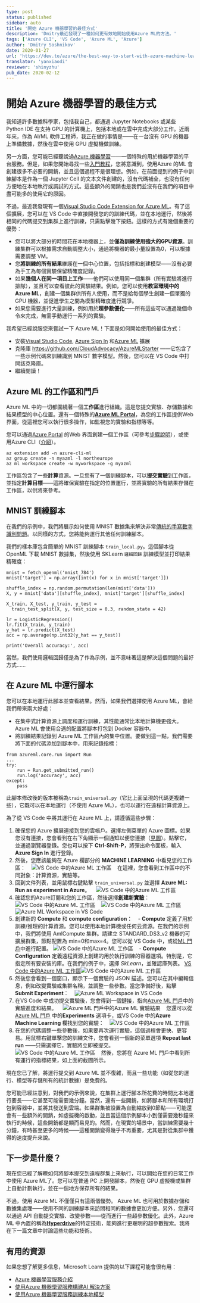 ```yaml
---
type: post
status: published
sidebar: auto
title: '開始 Azure 機器學習的最佳方式'
description: 'Dmitry最近發現了一種如何更有效地開始使用Azure ML的方法。'
tags: ['Azure CLI', 'VS Code', 'Azure ML', 'Azure']
author: 'Dmitry Soshnikov'
date: 2020-01-27
url: 'https://dev.to/azure/the-best-way-to-start-with-azure-machine-learning-17jl'
translator: 'yanxiaodi'
reviewer: 'shinyzhu'
pub_date: 2020-02-12
---
```


# 開始 Azure 機器學習的最佳方式

<ContentMeta />

我知道許多數據科學家，包括我自己，都通過 Jupyter Notebooks 或某些 Python IDE 在支持 GPU 的計算機上，包括本地或在雲中完成大部分工作。近兩年來，作為 AI/ML 軟件工程師，我正在做的事情是——在一台沒有 GPU 的機器上準備數據，然後在雲中使用 GPU 虛擬機做訓練。

另一方面，您可能已經聽說過[Azure 機器學習](https://docs.microsoft.com/azure/machine-learning/?WT.mc_id=azureselected-content31-xinglzhu)——一個特殊的用於機器學習的平台服務。但是，如果您開始尋找一些[入門教程](https://docs.microsoft.com/azure/machine-learning/tutorial-train-models-with-aml/?WT.mc_id=azureselected-content31-xinglzhu)，您將意識到，使用Azure 的ML 會創建很多不必要的開銷，並且這個過程不是很理想。例如，在前面提到的例子中訓練腳本是作為一個 Jupyter Cell 的文本文件創建的，沒有代碼補全，也沒有任何方便地在本地執行或調試的方式。這些額外的開銷也是我們並沒有在我們的項目中盡可能多的使用它的原因。

不過，最近我發現有一個[Visual Studio Code Extension for Azure ML](https://marketplace.visualstudio.com/items?itemName=ms-toolsai.vscode-ai&WT.mc_id=azureselected-content31-xinglzhu#overview)。有了這個擴展，您可以在 VS Code 中直接開發您的的訓練代碼，並在本地運行，然後將相同的代碼提交到集群上進行訓練，只需點擊幾下按鈕。這樣的方式有幾個重要的優勢：

- 您可以將大部分的時間花在本地機器上，並**僅為訓練使用強大的GPU資源**。訓練集群可以根據需求自動調整大小，通過將機器的最小量設置為0，可以根據需要調整 VM。
- 您**將訓練的所有結果**維護在一個中心位置，包括指標和創建模型——沒有必要為手工為每個實驗保留精確度記錄。
- 如果**幾個人在同一項目上工作**——他們可以使用同一個集群（所有實驗將進行排隊），並且可以查看彼此的實驗結果。例如，您可以使用**教室環境中的 Azure ML**，創建一個集群供所有人使用，而不是給每個學生創建一個單獨的 GPU 機器，並促進學生之間為模型精確度進行競爭。
- 如果您需要進行大量訓練，例如用於**超參數優化**——所有這些可以通過幾個命令來完成，無需手動運行一系列的實驗。

我希望已經說服您來嘗試一下 Azure ML！下面是如何開始使用的最佳方式：

- 安裝[Visual Studio Code](http://code.visualstudio.com/?WT.mc_id=azureselected-content31-xinglzhu), [Azure Sign In](https://marketplace.visualstudio.com/items?itemName=ms-vscode.azure-account&WT.mc_id=azureselected-content31-xinglzhu) 和[Azure ML](https://marketplace.visualstudio.com/items?itemName=ms-toolsai.vscode-ai&WT.mc_id=azureselected-content31-xinglzhu#overview) 擴展
- 克隆庫 https://github.com/CloudAdvocacy/AzureMLStarter ——它包含了一些示例代碼來訓練識別 MNIST 數字模型。然後，您可以在 VS Code 中打開該克隆庫。
- 繼續閱讀！

## Azure ML 的工作區和門戶

Azure ML 中的一切都圍繞著一個**工作區**進行組織。這是您提交實驗、存儲數據和結果模型的中心位置。還有一個特殊的[**Azure ML Portal**](http://ml.azure.com/?WT.mc_id=azureselected-content31-xinglzhu)，為您的工作區提供Web 界面，從這裡您可以執行很多操作，如監視您的實驗和指標等等。

您可以通過[Azure Portal](https://portal.azure.com/?WT.mc_id=azureselected-content31-xinglzhu) 的Web 界面創建一個工作區（可參考[步驟說明](https://docs.microsoft.com/azure/machine-learning/how-to-manage-workspace/?WT.mc_id=azureselected-content31-xinglzhu)），或使用Azure CLI（[介紹](https://docs.microsoft.com/en-us/azure/machine-learning/how-to-manage-workspace-cli/?WT.mc_id=azureselected-content31-xinglzhu)）。

```
az extension add -n azure-cli-ml
az group create -n myazml -l northeurope
az ml workspace create -w myworkspace -g myazml
```

工作區包含了一些**計算**資源。一旦您有了一個訓練腳本，可以**提交實驗**到工作區，並指定**計算目標**——這將確保實驗在指定的位置運行，並將實驗的所有結果存儲在工作區，以供將來參考。

## MNIST 訓練腳本

在我們的示例中，我們將展示如何使用 MNIST 數據集來解決非常[傳統的手寫數字識別問題](https://www.kaggle.com/c/digit-recognizer)。以同樣的方式，您將能夠運行其他任何訓練腳本。

我們的樣本庫包含簡單的 MNIST 訓練腳本 `train_local.py`。這個腳本從 OpenML 下載 MNIST 數據集，然後使用 SKLearn `邏輯回歸` 訓練模型並打印結果精確度：

```
mnist = fetch_openml('mnist_784')
mnist['target'] = np.array([int(x) for x in mnist['target']])

shuffle_index = np.random.permutation(len(mist['data']))
X, y = mnist['data'][shuffle_index], mnist['target'][shuffle_index]

X_train, X_test, y_train, y_test =
  train_test_split(X, y, test_size = 0.3, random_state = 42)

lr = LogisticRegression()
lr.fit(X_train, y_train)
y_hat = lr.predict(X_test)
acc = np.average(np.int32(y_hat == y_test))

print('Overall accuracy:', acc)
```

當然，我們使用邏輯回歸僅是為了作為示例，並不意味著這是解決這個問題的最好方式……

## 在 Azure ML 中運行腳本

您可以在本地運行此腳本並查看結果。然而，如果我們選擇使用 Azure ML，會給我們帶來兩大好處：

- 在集中式計算資源上調度和運行訓練，其性能通常比本地計算機更強大。 Azure ML 會使用合適的配置將腳本打包到 Docker 容器中。
- 將訓練結果記錄到 Azure ML 工作區內的集中位置。要做到這一點，我們需要將下面的代碼添加到腳本中，用來記錄指標：

```
from azureml.core.run import Run
...
try:
    run = Run.get_submitted_run()
    run.log('accuracy', acc)
except:
    pass
```

此腳本修改後的版本被稱為`train_universal.py`（它比上面呈現的代碼更複雜一些），它既可以在本地運行（不使用 Azure ML），也可以運行在遠程計算資源上。

為了從 VS Code 中將其運行在 Azure ML 上，請遵循這些步驟：

1. 確保您的 Azure 擴展連接到您的雲帳戶。選擇左側菜單的 Azure 圖標。如果您沒有連接，您會看到在右下角顯示一個通知以便您連接（[見圖](https://habrastorage.org/webt/7b/ii/u6/7biiu6ktpygayub0ff17-u36om4.png)）。點擊它，並通過瀏覽器登錄。您也可以按下 **Ctrl-Shift-P**，將彈出命令面板，輸入 **Azure Sign In** 進行登錄。
2. 然後，您應該能夠在 Azure 欄部分的 **MACHINE LEARNING** 中看見您的工作區：
   ![VS Code 中的Azure ML 工作區](https://res.cloudinary.com/practicaldev/image/fetch/s--db7R9m4s--/c_limit%2Cf_auto%2Cfl_progressive%2Cq_auto%2Cw_880/https://habrastorage.org/webt/uf/yu/da/ufyudahlxeed3roay5yppqu_cwq.png)
   在這裡，您會看到工作區中的不同對象：計算資源，實驗等。
3. 回到文件列表，並用鼠標右鍵點擊 `train_universal.py` 並選擇 **Azure ML: Run as experiment in Azure**。
   ![VS Code 中的Azure ML 工作區](https://res.cloudinary.com/practicaldev/image/fetch/s--GfBPAe07--/c_limit%2Cf_auto%2Cfl_progressive%2Cq_auto%2Cw_880/https://habrastorage.org/webt/x7/i7/ex/x7i7exvh6uatgqqmhvtte9u89ae.png)
4. 確認您的Azure訂閱和您的工作區，然後選擇**創建新實驗**：
   ![VS Code 中的Azure ML 工作區](https://res.cloudinary.com/practicaldev/image/fetch/s--yUX026iW--/c_limit%2Cf_auto%2Cfl_progressive%2Cq_auto%2Cw_880/https://habrastorage.org/webt/uq/p1/l1/uqp1l1mazrais_juw3zcfegnyds.png)
   ![VS Code 中的Azure ML 工作區](https://res.cloudinary.com/practicaldev/image/fetch/s--uYXYdSal--/c_limit%2Cf_auto%2Cfl_progressive%2Cq_auto%2Cw_880/https://habrastorage.org/webt/hk/of/ff/hkofffhrmy-mapz-zybagzi5pj4.png)
   ![Azure ML Workspace in VS Code](https://res.cloudinary.com/practicaldev/image/fetch/s--uppA0zaX--/c_limit%2Cf_auto%2Cfl_progressive%2Cq_auto%2Cw_880/https://habrastorage.org/webt/hd/nb/0c/hdnb0clmrgnq534iaktd20q8w2u.png)
5. 創建新的 **Compute** 和 **compute configuration**：
   - **Compute** 定義了用於訓練/推理的計算資源。您可以使用本地計算機或任何云資源。在我們的示例中，我們將使用 AmlCompute 集群。請建立 STANDARD_DS3_v2 機器的可擴展群集，節點配置為 min=0和max=4。您可以從 VS Code 中，或從[ML 門戶](http://ml.azure.com/?WT.mc_id=azureselected-content31-xinglzhu)中進行配置。 ![VS Code 中的Azure ML 工作區](https://res.cloudinary.com/practicaldev/image/fetch/s---rv4Ptrh--/c_limit%2Cf_auto%2Cfl_progressive%2Cq_auto%2Cw_880/https://habrastorage.org/webt/az/qq/tt/azqqttrje6jx8nsepdycwtosh04.png)
   - **Compute Configuration** 定義遠程資源上創建的用於執行訓練的容器選項。特別是，它指定所有要安裝的庫。在我們的例子中，選擇 *SkLearn*，並確認庫列表。 [VS Code 中的Azure ML 工作區](https://res.cloudinary.com/practicaldev/image/fetch/s--jmmNby__--/c_limit%2Cf_auto%2Cfl_progressive%2Cq_auto%2Cw_880/https://habrastorage.org/webt/0x/wv/u_/0xwvu_iu7tovivowbhmrbjkml2m.png)![VS Code 中的Azure ML 工作區](https://res.cloudinary.com/practicaldev/image/fetch/s--FaXAgED7--/c_limit%2Cf_auto%2Cfl_progressive%2Cq_auto%2Cw_880/https://habrastorage.org/webt/fx/t-/hv/fxt-hvhaeanmz6_ztcoh1q5tc8u.png)
6. 然後您會看到一個窗口，顯示下一個實驗的 JSON 描述。您可以在其中編輯信息，例如改變實驗或集群名稱，並調整一些參數。當您準備好後，點擊 **Submit Experiment**：
   ![Azure ML Workspace in VS Code](https://res.cloudinary.com/practicaldev/image/fetch/s--joFeivEz--/c_limit%2Cf_auto%2Cfl_progressive%2Cq_auto%2Cw_880/https://habrastorage.org/webt/vj/r0/6_/vjr06_o6idgburn_bs84xtau7qe.png)
7. 在VS Code 中成功提交實驗後，您會得到一個鏈接，指向[Azure ML 門戶](http://ml.azure.com/?WT.mc_id=azureselected-content31-xinglzhu)中的實驗進度和結果。
   ![Azure ML 門戶中的Azure ML 實驗結果](https://res.cloudinary.com/practicaldev/image/fetch/s--2oWg9AGT--/c_limit%2Cf_auto%2Cfl_progressive%2Cq_auto%2Cw_880/https://habrastorage.org/webt/_2/dc/mg/_2dcmguwlzuegyt8feqtmy2fyfg.png)
   您還可以從[Azure ML 門戶](http://ml.azure.com/?WT.mc_id=azureselected-content31-xinglzhu) 中的**Experiments** 選項卡，或VS Code 中的**Azure Machine Learning** 欄找到您的實驗：
   ![VS Code 中的Azure ML 工作區](https://res.cloudinary.com/practicaldev/image/fetch/s--ZOptBzGn--/c_limit%2Cf_auto%2Cfl_progressive%2Cq_auto%2Cw_880/https://habrastorage.org/webt/sf/aj/zi/sfajzixi7onq59cbfgnjzq2ay7u.png)
8. 在您的代碼調整一些參數後，如果要再次運行實驗，這個過程會更快、更容易。用鼠標右鍵單擊您的訓練文件，您會看到一個新的菜單選項 **Repeat last run** ——只需選擇它，實驗將立即被提交。
   ![VS Code 中的Azure ML 工作區](https://res.cloudinary.com/practicaldev/image/fetch/s--o_ITr5kJ--/c_limit%2Cf_auto%2Cfl_progressive%2Cq_auto%2Cw_880/https://habrastorage.org/webt/uh/u0/vg/uhu0vgjdtifxczq6saeerxhsdys.png)
   然後，您將在 Azure ML 門戶中看到所有運行的指標結果，如上面的截圖所示。

現在您已了解，將運行提交到 Azure ML 並不復雜，而且一些功能（如從您的運行、模型等存儲所有的統計數據）是免費的。

您可能已經註意到，對我們的示例來說，在集群上運行腳本所花費的時間比本地運行要長——它甚至可能需要幾分鐘。當然，還有一些開銷，如將腳本和所有環境打包到容器中，並將其發送到雲端。如果群集被設置為自動縮放到0節點——可能還會有一些額外的開銷，如虛擬機的啟動，並且當這個示例腳本小到僅需要幾秒鐘來執行的時候，這些開銷都是顯而易見的。然而，在現實的場景中，當訓練需要幾十分鐘，有時甚至更多的時候——這種開銷變得幾乎不再重要，尤其是對從集群中獲得的速度提升來說。

## 下一步是什麼？

現在您已經了解瞭如何將腳本提交到遠程群集上來執行，可以開始在您的日常工作中使用 Azure ML了。您可以在普通 PC 上開發腳本，然後在 GPU 虛擬機或集群上自動計劃執行，並在一個地方保存所有的結果。

不過，使用 Azure ML 不僅僅只有這兩個優勢。 Azure ML 也可用於數據存儲和數據集處理——使用不同的訓練腳本來訪問相同的數據會更加方便。另外，您還可以通過 API 自動提交實驗、改變參數——從而進行一些超參數優化。此外，Azure ML 中內置的稱為[**Hyperdrive**](https://docs.microsoft.com/azure/machine-learning/how-to-tune-hyperparameters/?WT.mc_id=azureselected-content31-xinglzhu)的特定技術，能夠進行更聰明的超參數搜索。我將在下一篇文章中討論這些功能和技術。

## 有用的資源

如果您想了解更多信息，Microsoft Learn 提供的以下課程可能會很有用：

- [Azure 機器學習服務介紹](https://docs.microsoft.com/learn/modules/intro-to-azure-machine-learning-service/?WT.mc_id=azureselected-content31-xinglzhu)
- [使用Azure 機器學習服務構建AI 解決方案](https://docs.microsoft.com/ru-ru/learn/paths/build-ai-solutions-with-azure-ml-service/?WT.mc_id=azureselected-content31-xinglzhu)
- [使用Azure 機器學習服務訓練本地模型](https://docs.microsoft.com/ru-ru/learn/modules/train-local-model-with-azure-mls/?WT.mc_id=azureselected-content31-xinglzhu)


